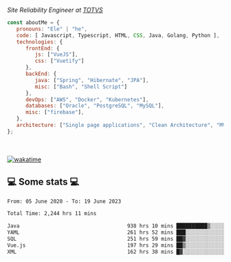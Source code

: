 <p><em>Site Reliability Engineer at <a href="https://www.totvs.com/">TOTVS</a></br>
</em></p>


```javascript
const aboutMe = {
   pronouns: "Ele" | "he",
   code: [ Javascript, Typescript, HTML, CSS, Java, Golang, Python ],
   technologies: {
      frontEnd: {
         js: ["VueJS"],
         css: ["Vuetify"]
      },
      backEnd: {
         java: ["Spring", "Hibernate", "JPA"],
         misc: ["Bash", "Shell Script"]
      },
      devOps: ["AWS", "Docker", "Kubernetes"],
      databases: ["Oracle", "PostgreSQL", "MySQL"],
      misc: ["firebase"],
   },
   architecture: ["Single page applications", "Clean Architecture", "MVC", "Microservices"],
};
```
</br></br>
[![wakatime](https://wakatime.com/badge/user/a3a8ed06-d304-4d6b-bc86-4adc418cdea7.svg)](https://wakatime.com/@a3a8ed06-d304-4d6b-bc86-4adc418cdea7)
<h2>💻 Some stats 💻</h2>

<!--START_SECTION:waka-->

```txt
From: 05 June 2020 - To: 19 June 2023

Total Time: 2,244 hrs 11 mins

Java                                   938 hrs 10 mins ██████████▒░░░░░░░░░░░░░░   41.80 %
YAML                                   261 hrs 52 mins ███░░░░░░░░░░░░░░░░░░░░░░   11.67 %
SQL                                    251 hrs 59 mins ██▓░░░░░░░░░░░░░░░░░░░░░░   11.23 %
Vue.js                                 197 hrs 29 mins ██▒░░░░░░░░░░░░░░░░░░░░░░   08.80 %
XML                                    162 hrs 38 mins █▓░░░░░░░░░░░░░░░░░░░░░░░   07.25 %
```

<!--END_SECTION:waka-->

